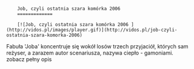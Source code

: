 
        Job, czyli ostatnia szara komórka 2006 
        =============
        
        [![Job, czyli ostatnia szara komórka 2006 ](http://vidos.pl/images/player.gif)](http://vidos.pl/job-czyli-ostatnia-szara-komorka-2006)
        
        
 Fabuła 'Joba' koncentruje się wokół losów trzech przyjaciół, których sam reżyser, a zarazem autor scenariusza, nazywa ciepło - gamoniami. zobacz pełny opis
    
